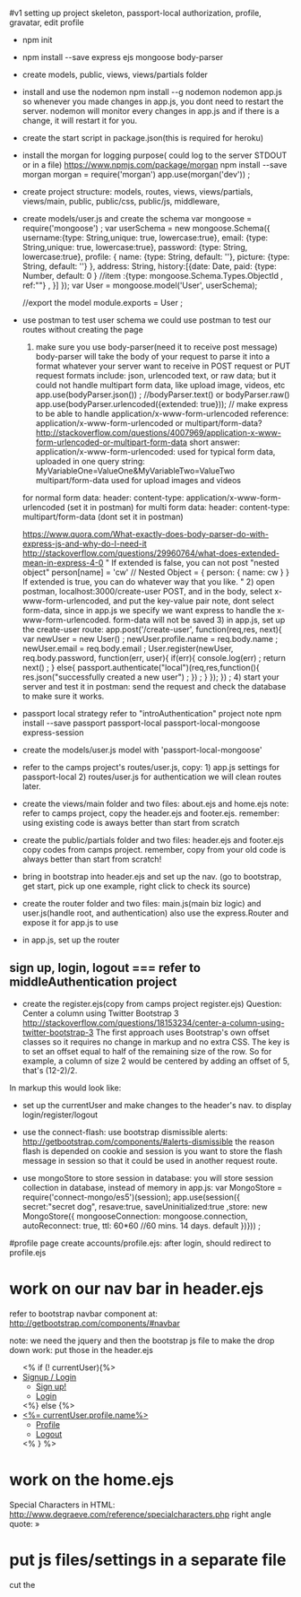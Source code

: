 #v1 setting up project skeleton, passport-local authorization, profile, gravatar, edit profile

* npm init
* npm install --save express ejs mongoose body-parser
* create models, public, views, views/partials folder
* install and use the nodemon
    npm install --g nodemon
    nodemon app.js
so whenever you made changes in app.js, you dont need to restart the server. nodemon will monitor every changes in app.js
 and if there is a change, it will restart it for you.
* create the start script in package.json(this is required for heroku)
* install the morgan for logging purpose( could log to the server STDOUT or in a file)
https://www.npmjs.com/package/morgan
npm install --save morgan
morgan      = require('morgan')
app.use(morgan('dev'))  ;

* create project structure: models, routes, views, views/partials, views/main, public, public/css, public/js, middleware,

* create models/user.js and create the schema
    var mongoose = require('mongoose') ;
    var userSchema = new mongoose.Schema({
        username:{type: String,unique: true, lowercase:true},
        email: {type: String,unique: true, lowercase:true},
        password: {type: String,  lowercase:true},
        profile: {
            name: {type: String, default: ''},
            picture: {type: String, default: ''}
        },
        address: String,
        history:[{date: Date, paid: {type: Number, default: 0 }
        //item :{type: mongoose.Schema.Types.ObjectId , ref:""} ,
        }]
    });
    var User = mongoose.model('User', userSchema);

    //export the model
    module.exports = User ;

* use postman to test user schema
we could use postman to test our routes without creating the page
    1) make sure you use body-parser(need it to receive post message)
    body-parser will take the body of your request to parse it into a format whatever your server want to receive in POST request or PUT request
    formats include: json, urlencoded text, or raw data; but it could not handle multipart form data, like upload image, videos, etc
    app.use(bodyParser.json()) ;   //bodyParser.text() or bodyParser.raw()
    app.use(bodyParser.urlencoded({extended: true}));  // make express to be able to handle application/x-www-form-urlencoded
    reference:  application/x-www-form-urlencoded or multipart/form-data?
    http://stackoverflow.com/questions/4007969/application-x-www-form-urlencoded-or-multipart-form-data
    short answer:  application/x-www-form-urlencoded: used for typical form data, uploaded in one query string:  MyVariableOne=ValueOne&MyVariableTwo=ValueTwo
                   multipart/form-data  used for upload images and videos
                   
    for normal form data: header: content-type:  application/x-www-form-urlencoded   (set it in postman)
    for multi form data: header: content-type:  multipart/form-data    (dont set it in postman)
                   
   https://www.quora.com/What-exactly-does-body-parser-do-with-express-js-and-why-do-I-need-it
   http://stackoverflow.com/questions/29960764/what-does-extended-mean-in-express-4-0
   "
   If extended is false, you can not post "nested object"
   person[name] = 'cw'
   // Nested Object = { person: { name: cw } }
   If extended is true, you can do whatever way that you like.
   "
    2) open postman, localhost:3000/create-user POST, and in the body, select x-www-form-urlencoded, and put the key-value pair
    note, dont select form-data, since in app.js we specify we want express to handle the x-www-form-urlencoded. form-data will not be saved
    3) in app.js, set up the create-user route:
    app.post('/create-user', function(req,res, next){
        var newUser = new User() ;
        newUser.profile.name = req.body.name ;
        newUser.email = req.body.email ;
        User.register(newUser, req.body.password, function(err, user){
            if(err){
                console.log(err) ; return next() ;
            } else{
                passport.authenticate("local")(req,res,function(){
                    res.json("successfully created a new user") ;
                }) ;
            }
        });
    }) ;
    4) start your server and test it in postman: send the request and check the database to make sure it works.

* passport local strategy refer to "introAuthentication" project note
npm install --save passport passport-local passport-local-mongoose express-session
* create the models/user.js model with 'passport-local-mongoose'
* refer to the camps project's routes/user.js, copy: 1) app.js settings for passport-local 2) routes/user.js for authentication
 we will clean routes later.

 * create the views/main folder and two files: about.ejs and home.ejs
  note: refer to camps project, copy the header.ejs and footer.ejs. remember: using existing code is aways better than start from scratch

 * create the public/partials folder and two files: header.ejs and footer.ejs
   copy codes from camps project. remember, copy from your old code is always better than start from scratch!

 * bring in bootstrap into header.ejs and set up the nav.
 (go to bootstrap, get start, pick up one example, right click to check its source)
 
 * create the router folder and two files: main.js(main biz logic) and user.js(handle root, and authentication)
 also use the express.Router and expose it for app.js to use

 * in app.js, set up the router

 

## sign up, login, logout === refer to middleAuthentication project
* create the register.ejs(copy from camps project register.ejs)
Question: 
Center a column using Twitter Bootstrap 3
http://stackoverflow.com/questions/18153234/center-a-column-using-twitter-bootstrap-3
The first approach uses Bootstrap's own offset classes so it requires no change in markup and no extra CSS. 
The key is to set an offset equal to half of the remaining size of the row. So for example, a column of size 2 would be centered by adding an offset of 5, that's (12-2)/2.

In markup this would look like:

<div class="row">
    <div class="col-md-2 col-md-offset-5"></div>
</div>

* set up the currentUser and make changes to the header's nav. to display login/register/logout


* use the connect-flash:
use bootstrap dismissible alerts:
http://getbootstrap.com/components/#alerts-dismissible
the reason flash is depended on cookie and session is you want to store the flash message in session so that it could be 
used in another request route. 
    
    
* use mongoStore to store session in database: you will store session collection in database, instead of memory
in app.js: 
var MongoStore = require('connect-mongo/es5')(session);
app.use(session({
    secret:"secret dog", resave:true, saveUninitialized:true ,store: new MongoStore({
        mongooseConnection: mongoose.connection,
        autoReconnect: true,
        ttl: 60*60  //60 mins. 14 days. default
    })})) ;
    
#profile page
create accounts/profile.ejs: after login, should redirect to profile.ejs 

# work on our nav bar in header.ejs 
 refer to bootstrap navbar component at: 
 http://getbootstrap.com/components/#navbar
 
note: we need the jquery and then the bootstrap js file to make the drop down work: put those in the header.ejs   
<div class="collapse navbar-collapse" id="bs-example-navbar-collapse-1">
    <ul class="nav navbar-nav navbar-right">
        <% if (! currentUser){%>
        <li>
            <a href="#" class="dropdown-toggle" data-toggle="dropdown" role="button" aria-haspopup="true" aria-expanded="false">Signup / Login <span class="caret"></span></a>
            <ul class="dropdown-menu">
                <li><a href="/signup">Sign up!</a></li>
                <li><a href="/login">Login</a></li>
            </ul>
        </li>
        <%} else {%>
        <li>
            <a href="#" class="dropdown-toggle" data-toggle="dropdown" role="button" aria-haspopup="true" aria-expanded="false"><%= currentUser.profile.name%> <span class="caret"></span></a>
            <ul class="dropdown-menu">
                <li><a href="/profile">Profile</a></li>
                <li><a href="/signup">Logout</a></li>
            </ul>
        </li>
        <% } %>
    </ul>
</div>


# work on the home.ejs 
Special Characters in HTML: 
http://www.degraeve.com/reference/specialcharacters.php
right angle quote: »

# put js files/settings in a separate file
cut the <script> tags from header.ejs and move it to javascriptOnly.ejs 
and then include it from header.ejs:
<% include javascriptOnly.ejs %>


# polish the profile.ejs: use crypto and gravatar to hash each user email to each user has unique profile image  
1)in models/user.js add the following method:
userSchema.methods.gravatar = function (size) {
   if (!this.size) {
       size = 200 ;
   }
   if (!this.email){ return 'https://gravatar.com/avatar/?s=' + size + "&d=retro" ;}
   var md5 = crypto.createHash('md5').update(this.email).digest('hex') ;
   return 'https://gravatar.com/avatar/?' + md5 + "?s=" + size + "&d=retro" ;

};
2) change the profile.ejs:
<div class="container">
    <div class="row">
        <div class="col-sm-6 col-md-4">
            <img class="img-circle img-responsive img-center" src="<%= user.profile.picture %>" alt="">
            <br>
            <p>Name: <%= user.profile.name%></p>
            <p>Email: <%= user.email%></p>
            <p>Address: <%= user.address%></p>
        </div>
    </div>
</div>
3) go to the routers/user.js, in the signup route: 

4) then delete all users in database: 
db.dropDatabase() 

crypto: this is a build-in package of nodejs
https://nodejs.org/api/crypto.html#crypto_crypto_createhash_algorithm
gravatar: https://en.gravatar.com/site/implement/hash/
"All URLs on Gravatar are based on the use of the hashed value of an email address. Images and profiles are both accessed via the hash of an email, 
and it is considered the primary way of identifying an identity within the system."
step 1: create the md5 hash of your email(we use crypto to hash the email)
step 2: Gravatar image requests: https://en.gravatar.com/site/implement/images/ 
The most basic image request URL looks like this:
https://www.gravatar.com/avatar/HASH
couple of options:
s: image size
d: different kinds of image


# edit profile feature
1) create the accounts/edit-profile.ejs
copy the login.ejs, remember to put the value = "<%=%>" attribute there
2) router.get('/edit-profile',function(req,res,next){
       var userId = req.user._id ;
       User.findById(userId, function(err, foundUser){
           if(err){
               return next(err) ;
           } else{
               res.render('accounts/edit-profile.ejs', {user: foundUser}) ;
           }
       });
   
   }) ;
   
   router.post('/edit-profile',function(req,res,next){
       var userId = req.user._id ;
       User.findByIdAndUpdate(userId, req.body.user , function(err, updatedUser){
           if(err){
               return next(err) ;
           } else{
               req.flash("message", "Successfully Edited your profile") ;
               res.redirect('/profile') ;
           }
       });
   }) ;